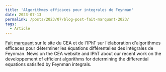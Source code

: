 ```yaml
---
title: 'Algorithmes efficaces pour integrales de Feynman'
date: 2023-07-13
permalink: /posts/2023/07/blog-post-fait-marquant-2023/
tags:
  - Article
---
```


[Fait marquant](https://www.cea.fr/drf/Pages/Actualites/En-direct-des-labos/2023/des-algorithmes-efficaces-calculent-les-amplitudes-de-diffusion.aspx) sur le site du CEA et de l'IPhT sur l'élaboration d'algorithmes efficaces pour déterminer les équations différentelles des intégrales de Feynman.
News on the CEA website and IPhT about our recent work on the developpement of efficient algorithms for determining the differential equations satisifed by Feynman integrals.

